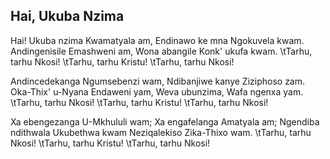 ## Hai, Ukuba Nzima

Hai! Ukuba nzima Kwamatyala am,
Endinawo ke mna Ngokuvela kwam.
Andingenisile Emashweni am,
Wona abangile Konk' ukufa kwam.
\tTarhu, tarhu Nkosi!
\tTarhu, tarhu Kristu!
\tTarhu, tarhu Nkosi!

Andincedekanga Ngumsebenzi wam,
Ndibanjiwe kanye Ziziphoso zam.
Oka-Thix' u-Nyana Endaweni yam,
Weva ubunzima, Wafa ngenxa yam.
\tTarhu, tarhu Nkosi!
\tTarhu, tarhu Kristu!
\tTarhu, tarhu Nkosi!

Xa ebengezanga U-Mkhululi wam;
Xa engafelanga Amatyala am;
Ngendiba ndithwala Ukubethwa kwam
Neziqalekiso Zika-Thixo wam.
\tTarhu, tarhu Nkosi!
\tTarhu, tarhu Kristu!
\tTarhu, tarhu Nkosi!

